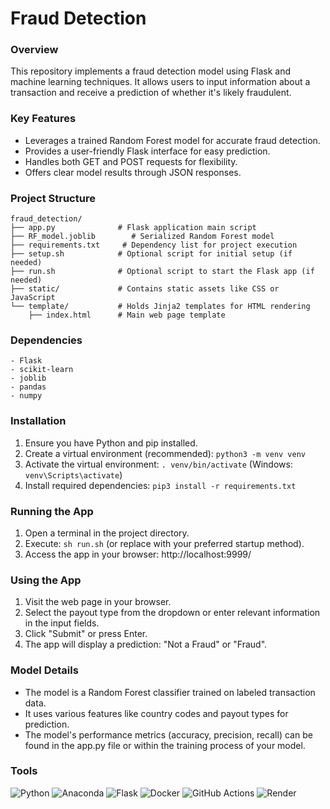 # Fraud Detection

### Overview

This repository implements a fraud detection model using Flask and machine learning techniques. It allows users to input information about a transaction and receive a prediction of whether it's likely fraudulent.

### Key Features

- Leverages a trained Random Forest model for accurate fraud detection.
- Provides a user-friendly Flask interface for easy prediction.
- Handles both GET and POST requests for flexibility.
- Offers clear model results through JSON responses.

### Project Structure

```
fraud_detection/
├── app.py              # Flask application main script
├── RF_model.joblib        # Serialized Random Forest model
├── requirements.txt     # Dependency list for project execution
├── setup.sh            # Optional script for initial setup (if needed)
├── run.sh              # Optional script to start the Flask app (if needed)
├── static/             # Contains static assets like CSS or JavaScript
└── template/           # Holds Jinja2 templates for HTML rendering
    ├── index.html      # Main web page template
```

### Dependencies

```
- Flask
- scikit-learn
- joblib
- pandas
- numpy
```

### Installation

1. Ensure you have Python and pip installed.
2. Create a virtual environment (recommended): `python3 -m venv venv`
3. Activate the virtual environment: `. venv/bin/activate` (Windows: `venv\Scripts\activate`)
4. Install required dependencies: `pip3 install -r requirements.txt`

### Running the App

1. Open a terminal in the project directory.
2. Execute: `sh run.sh` (or replace with your preferred startup method).
3. Access the app in your browser: http://localhost:9999/

### Using the App

1. Visit the web page in your browser.
2. Select the payout type from the dropdown or enter relevant information in the input fields.
3. Click "Submit" or press Enter.
4. The app will display a prediction: "Not a Fraud" or "Fraud".

### Model Details

- The model is a Random Forest classifier trained on labeled transaction data.
- It uses various features like country codes and payout types for prediction.
- The model's performance metrics (accuracy, precision, recall) can be found in the app.py file or within the training process of your model.

### Tools

![Python](https://img.shields.io/badge/python-3670A0?style=for-the-badge&logo=python&logoColor=ffdd54) ![Anaconda](https://img.shields.io/badge/Anaconda-%2344A833.svg?style=for-the-badge&logo=anaconda&logoColor=white) ![Flask](https://img.shields.io/badge/flask-%23000.svg?style=for-the-badge&logo=flask&logoColor=white) ![Docker](https://img.shields.io/badge/docker-%230db7ed.svg?style=for-the-badge&logo=docker&logoColor=white) ![GitHub Actions](https://img.shields.io/badge/github%20actions-%232671E5.svg?style=for-the-badge&logo=githubactions&logoColor=white) ![Render](https://img.shields.io/badge/Render-%46E3B7.svg?style=for-the-badge&logo=render&logoColor=white) 